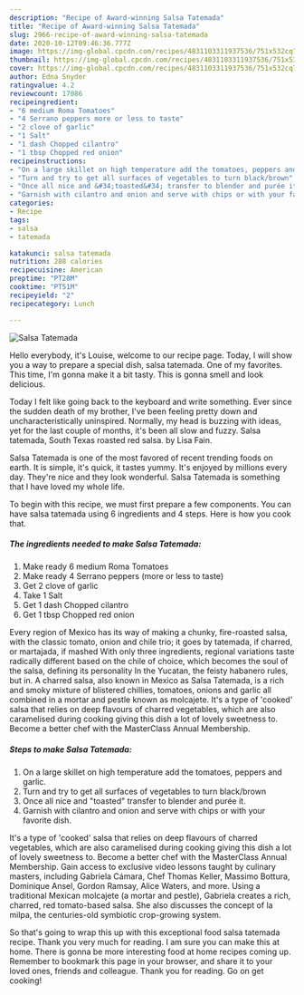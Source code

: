 ```yaml
---
description: "Recipe of Award-winning Salsa Tatemada"
title: "Recipe of Award-winning Salsa Tatemada"
slug: 2966-recipe-of-award-winning-salsa-tatemada
date: 2020-10-12T09:46:36.777Z
image: https://img-global.cpcdn.com/recipes/4831103311937536/751x532cq70/salsa-tatemada-recipe-main-photo.jpg
thumbnail: https://img-global.cpcdn.com/recipes/4831103311937536/751x532cq70/salsa-tatemada-recipe-main-photo.jpg
cover: https://img-global.cpcdn.com/recipes/4831103311937536/751x532cq70/salsa-tatemada-recipe-main-photo.jpg
author: Edna Snyder
ratingvalue: 4.2
reviewcount: 17086
recipeingredient:
- "6 medium Roma Tomatoes"
- "4 Serrano peppers more or less to taste"
- "2 clove of garlic"
- "1 Salt"
- "1 dash Chopped cilantro"
- "1 tbsp Chopped red onion"
recipeinstructions:
- "On a large skillet on high temperature add the tomatoes, peppers and garlic."
- "Turn and try to get all surfaces of vegetables to turn black/brown"
- "Once all nice and &#34;toasted&#34; transfer to blender and purée it."
- "Garnish with cilantro and onion and serve with chips or with your favorite dish."
categories:
- Recipe
tags:
- salsa
- tatemada

katakunci: salsa tatemada 
nutrition: 288 calories
recipecuisine: American
preptime: "PT28M"
cooktime: "PT51M"
recipeyield: "2"
recipecategory: Lunch

---
```



![Salsa Tatemada](https://img-global.cpcdn.com/recipes/4831103311937536/751x532cq70/salsa-tatemada-recipe-main-photo.jpg)

Hello everybody, it's Louise, welcome to our recipe page. Today, I will show you a way to prepare a special dish, salsa tatemada. One of my favorites. This time, I'm gonna make it a bit tasty. This is gonna smell and look delicious.

Today I felt like going back to the keyboard and write something. Ever since the sudden death of my brother, I&#39;ve been feeling pretty down and uncharacteristically uninspired. Normally, my head is buzzing with ideas, yet for the last couple of months, it&#39;s been all slow and fuzzy. Salsa tatemada, South Texas roasted red salsa. by Lisa Fain.

Salsa Tatemada is one of the most favored of recent trending foods on earth. It is simple, it's quick, it tastes yummy. It's enjoyed by millions every day. They're nice and they look wonderful. Salsa Tatemada is something that I have loved my whole life.


To begin with this recipe, we must first prepare a few components. You can have salsa tatemada using 6 ingredients and 4 steps. Here is how you cook that.

<!--inarticleads1-->

##### The ingredients needed to make Salsa Tatemada:

1. Make ready 6 medium Roma Tomatoes
1. Make ready 4 Serrano peppers (more or less to taste)
1. Get 2 clove of garlic
1. Take 1 Salt
1. Get 1 dash Chopped cilantro
1. Get 1 tbsp Chopped red onion


Every region of Mexico has its way of making a chunky, fire-roasted salsa, with the classic tomato, onion and chile trio; it goes by tatemada, if charred, or martajada, if mashed With only three ingredients, regional variations taste radically different based on the chile of choice, which becomes the soul of the salsa, defining its personality In the Yucatan, the feisty habanero rules, but in. A charred salsa, also known in Mexico as Salsa Tatemada, is a rich and smoky mixture of blistered chillies, tomatoes, onions and garlic all combined in a mortar and pestle known as molcajete. It&#39;s a type of &#39;cooked&#39; salsa that relies on deep flavours of charred vegetables, which are also caramelised during cooking giving this dish a lot of lovely sweetness to. Become a better chef with the MasterClass Annual Membership. 

<!--inarticleads2-->

##### Steps to make Salsa Tatemada:

1. On a large skillet on high temperature add the tomatoes, peppers and garlic.
1. Turn and try to get all surfaces of vegetables to turn black/brown
1. Once all nice and &#34;toasted&#34; transfer to blender and purée it.
1. Garnish with cilantro and onion and serve with chips or with your favorite dish.


It&#39;s a type of &#39;cooked&#39; salsa that relies on deep flavours of charred vegetables, which are also caramelised during cooking giving this dish a lot of lovely sweetness to. Become a better chef with the MasterClass Annual Membership. Gain access to exclusive video lessons taught by culinary masters, including Gabriela Cámara, Chef Thomas Keller, Massimo Bottura, Dominique Ansel, Gordon Ramsay, Alice Waters, and more. Using a traditional Mexican molcajete (a mortar and pestle), Gabriela creates a rich, charred, red tomato-based salsa. She also discusses the concept of la milpa, the centuries-old symbiotic crop-growing system. 

So that's going to wrap this up with this exceptional food salsa tatemada recipe. Thank you very much for reading. I am sure you can make this at home. There is gonna be more interesting food at home recipes coming up. Remember to bookmark this page in your browser, and share it to your loved ones, friends and colleague. Thank you for reading. Go on get cooking!
